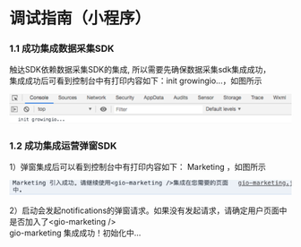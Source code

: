 # 调试指南（小程序）

### 1.1 成功集成数据采集SDK

触达SDK依赖数据采集SDK的集成, 所以需要先确保数据采集sdk集成成功，   
集成成功后可看到控制台中有打印内容如下：init growingio...，如图所示

![](../../../../.gitbook/assets/image%20%28278%29.png)

### 1.2 成功集成运营弹窗SDK

1）弹窗集成后可以看到控制台中有打印内容如下： Marketing ，如图所示  


![](../../../../.gitbook/assets/image%20%28276%29.png)

2）启动会发起notifications的弹窗请求。如果没有发起请求，请确定用户页面中是否加入了&lt;gio-marketing /&gt;  
gio-marketing 集成成功！初始化中…

